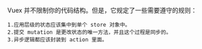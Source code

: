 
Vuex 并不限制你的代码结构。但是，它规定了一些需要遵守的规则：
```
1.应用层级的状态应该集中到单个 store 对象中。
2.提交 mutation 是更改状态的唯一方法，并且这个过程是同步的。
3.异步逻辑都应该封装到 action 里面。
```
